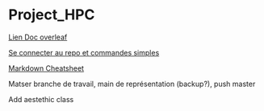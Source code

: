 # Project_HPC

[Lien Doc overleaf](https://www.overleaf.com/3849988112zqrrpfqksvft) 

[Se connecter au repo et commandes simples](https://education.github.com/git-cheat-sheet-education.pdf)

[Markdown Cheatsheet](https://guides.github.com/pdfs/markdown-cheatsheet-online.pdf)


 Matser branche de travail, main de représentation (backup?), push master

Add aestethic class
